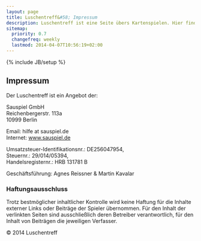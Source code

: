 ```yaml
---
layout: page
title: Luschentreff&#58; Impressum
description: Luschentreff ist eine Seite übers Kartenspielen. Hier finden Schafkopfer, Skatspieler, Doppelkopfspieler und Schnapser viele hilfreiche Informationen.
sitemap:
  priority: 0.7
  changefreq: weekly
  lastmod: 2014-04-07T10:56:19+02:00
---
```

{% include JB/setup %}

## Impressum   

Der Luschentreff ist ein Angebot der:

Sauspiel GmbH     
Reichenbergerstr. 113a     
10999 Berlin

Email: hilfe at sauspiel.de    
Internet: www.sauspiel.de

Umsatzsteuer-Identifikationsnr.: DE256047954,     
Steuernr.: 29/014/05394,     
Handelsregisternr.: HRB 131781 B    

Geschäftsführung: Agnes Reissner & Martin Kavalar


### Haftungsausschluss    

Trotz bestmöglicher inhaltlicher Kontrolle wird keine Haftung für die Inhalte externer Links oder Beiträge der Spieler übernommen. Für den Inhalt der verlinkten Seiten sind ausschließlich deren Betreiber verantwortlich, für den Inhalt von Beiträgen die jeweiligen Verfasser.


© 2014 Luschentreff
